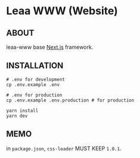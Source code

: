 # Leaa WWW (Website)

## **ABOUT**

leaa-www base [Next.js](https://nextjs.org/) framework.

## **INSTALLATION**

```shell script
# .env for development
cp .env.example .env

# .env for production
cp .env.example .env.production # for production

yarn install
yarn dev
```

## **MEMO**

in `package.json`, `css-loader` MUST KEEP  `1.0.1`.
